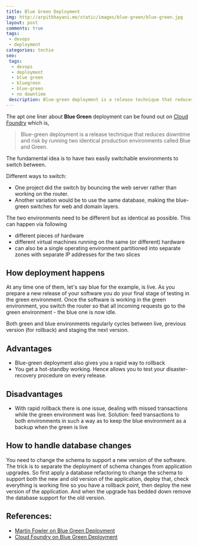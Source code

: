 ```yaml
---
title: Blue Green Deployment
img: http://arpitbhayani.me/static/images/blue-green/blue-green.jpg
layout: post
comments: true
tags:
 - devops
 - deployment
categories: techie
seo:
 tags:
  - devops
  - deployment
  - blue green
  - bluegreen
  - blue-green
  - no downtime
 description: Blue-green deployment is a release technique that reduces downtime and risk by running two identical production environments called Blue and Green.
---
```


The apt one liner about **Blue Green** deployment can be found out on [Cloud Foundry](https://docs.cloudfoundry.org/devguide/deploy-apps/blue-green.html) which is,

> Blue-green deployment is a release technique that reduces downtime and risk by running two identical production environments called Blue and Green.

The fundamental idea is to have two easily switchable environments to switch between.

Different ways to switch:

- One project did the switch by bouncing the web server rather than working on the router.
- Another variation would be to use the same database, making the blue-green switches for web and domain layers.

The two environments need to be different but as identical as possible. This can happen via following

- different pieces of hardware
- different virtual machines running on the same (or different) hardware
- can also be a single operating environment partitioned into separate zones with separate IP addresses for the two slices

## How deployment happens
At any time one of them, let's say blue for the example, is live. As you prepare a new release of your software you do your final stage of testing in the green environment. Once the software is working in the green environment, you switch the router so that all incoming requests go to the green environment - the blue one is now idle.

Both green and blue environments regularly cycles between live, previous version (for rollback) and staging the next version.

## Advantages
- Blue-green deployment also gives you a rapid way to rollback
- You get a hot-standby working. Hence allows you to test your disaster-recovery procedure on every release.

## Disadvantages
- With rapid rollback there is one issue,
  dealing with missed transactions while the green environment was live.
  Solution: feed transactions to both environments in such a way as to keep the blue environment as a backup when the green is live

## How to handle database changes
You need to change the schema to support a new version of the software. The trick is to separate the deployment of schema changes from application upgrades. So first apply a database refactoring to change the schema to support both the new and old version of the application, deploy that, check everything is working fine so you have a rollback point, then deploy the new version of the application. And when the upgrade has bedded down remove the database support for the old version.

## References:
- [Martin Fowler on Blue Green Deployment](http://martinfowler.com/bliki/BlueGreenDeployment.html)
- [Cloud Foundry on Blue Green Deployment](https://docs.cloudfoundry.org/devguide/deploy-apps/blue-green.html)
